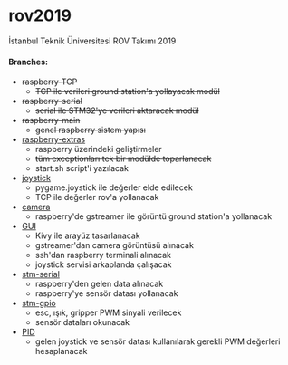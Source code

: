 # rov2019
İstanbul Teknik Üniversitesi ROV Takımı 2019

#### Branches:

* ~~raspberry-TCP~~
    - ~~TCP ile verileri ground station'a yollayacak modül~~
* ~~raspberry-serial~~
    - ~~serial ile STM32'ye verileri aktaracak modül~~
* ~~raspberry-main~~
    - ~~genel raspberry sistem yapısı~~
* [raspberry-extras](https://github.com/iturov/rov2019/tree/raspberry-extras "raspberry-extras")
    - raspberry üzerindeki geliştirmeler
    - ~~tüm exceptionları tek bir modülde toparlanacak~~
    - start.sh script'i yazılacak
* [joystick](https://github.com/iturov/rov2019/tree/joystick "joystick")
    - pygame.joystick ile değerler elde edilecek
    - TCP ile değerler rov'a yollanacak
* [camera](https://github.com/iturov/rov2019/tree/camera "camera")
    - raspberry'de gstreamer ile görüntü ground station'a yollanacak
* [GUI](https://github.com/iturov/rov2019/tree/GUI "GUI")
    - Kivy ile arayüz tasarlanacak
    - gstreamer'dan camera görüntüsü alınacak
    - ssh'dan raspberry terminali alınacak
    - joystick servisi arkaplanda çalışacak
* [stm-serial](https://github.com/iturov/rov2019/tree/stm-serial "stm-serial")
    - raspberry'den gelen data alınacak
    - raspberry'ye sensör datası yollanacak
* [stm-gpio](https://github.com/iturov/rov2019/tree/stm-gpio "stm-gpio")
    - esc, ışık, gripper PWM sinyali verilecek
    - sensör dataları okunacak
* [PID](https://github.com/iturov/rov2019/tree/PID "PID")
    - gelen joystick ve sensör datası kullanılarak gerekli PWM değerleri hesaplanacak

